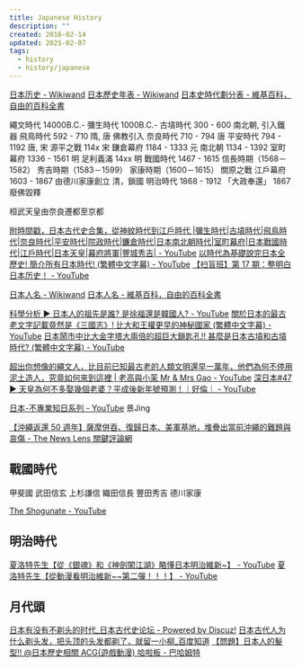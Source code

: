 ```yaml
---
title: Japanese History
description: ""
created: 2016-02-14
updated: 2025-02-07
tags:
  - history
  - history/japanese
---
```


[日本历史 - Wikiwand](http://www.wikiwand.com/zh/日本历史)
[日本歷史年表 - Wikiwand](https://www.wikiwand.com/zh/日本历史年表)
[日本史時代劃分表 - 維基百科，自由的百科全書](http://zh.wikipedia.org/wiki/%E6%97%A5%E6%9C%AC%E5%8F%B2%E6%99%82%E4%BB%A3%E5%8A%83%E5%88%86%E8%A1%A8)

繩文時代 14000B.C.-
彌生時代 1000B.C.-
古墳時代 300 - 600 南北朝, 引入鐵器
飛鳥時代 592 - 710 隋, 唐
佛教引入
奈良時代 710 - 794 唐
平安時代 794 - 1192 唐, 宋
源平之戰 114x 宋
鎌倉幕府 1184 - 1333 元
南北朝 1134 - 1392
室町幕府 1336 - 1561 明
足利義滿 14xx 明
戰國時代 1467 - 1615
信長時期（1568－1582）
秀吉時期（1583－1599）
家康時期（1600－1615）
關原之戰
江戶幕府 1603 - 1867 由德川家康創立 清，鎖國
明治時代 1868 - 1912 「大政奉還」
1867 廢佛毀釋

桓武天皇由奈良遷都至京都

[附時間戳，日本古代史合集，從神紋時代到江戶時代 |彌生時代|古墳時代|飛鳥時代|奈良時代|平安時代|院政時代|鐮倉時代|日本南北朝時代|室町幕府|日本戰國時代|江戶時代|日本天皇|幕府將軍|豐城秀吉| - YouTube](https://www.youtube.com/watch?v=wEXX8GxfmQE)
[以時代為基礎說完日本全歷史! 簡介所有日本時代! (繁體中文字幕) - YouTube](https://www.youtube.com/watch?v=pCADnLc7bSY)
[【扫盲班】第 17 期：整明白日本历史！ - YouTube](https://www.youtube.com/watch?v=hGnEdkLLHUY)

[日本人名 - Wikiwand](http://www.wikiwand.com/zh/日本人名)
[日本人名 - 維基百科，自由的百科全書](http://zh.wikipedia.org/wiki/%E6%97%A5%E6%9C%AC%E4%BA%BA%E5%90%8D)

[科學分析 ▶ 日本人的祖先是誰? 是徐福還是韓國人? - YouTube](https://www.youtube.com/watch?v=1ctBTHk-rNI)
[關於日本的最古老文字記載竟然是《三國志》! 比大和王權更早的神秘國家 (繁體中文字幕) - YouTube](https://www.youtube.com/watch?v=2zd3-CdQwu8)
[日本鬧市中比大金字塔大兩倍的超巨大鎖匙孔!! 甚麼是日本古墳和古墳時代? (繁體中文字幕) - YouTube](https://www.youtube.com/watch?v=_L7EGF0g75A)

[超出你想像的繩文人，比目前已知最古老的人類文明還早一萬年，他們為何不停用泥土造人，究竟如何來到這裡 | 老高與小茉 Mr & Mrs Gao - YouTube](https://www.youtube.com/watch?v=jFQPvAHwVK0)
[深日本#47 ▶ 天皇為何不多娶幾個老婆？平成後新年號預測！｜好倫｜ - YouTube](https://www.youtube.com/watch?v=c_hw6hfW-y8)

[日本-不專業知日系列 - YouTube](https://www.youtube.com/playlist?list=PLZRr6kZkdfMgmi4hLd5s3txQU2KMH-To2) 景Jing

[【沖繩返還 50 週年】薩摩併吞、復歸日本、美軍基地，堆疊出當前沖繩的難題與哀傷 - The News Lens 關鍵評論網](https://www.thenewslens.com/interactive/166008)

## 戰國時代

甲斐國 武田信玄
上杉謙信
織田信長
豐田秀吉
德川家康

[The Shogunate - YouTube](https://www.youtube.com/@TheShogunate/featured)

## 明治時代

[夏洛特先生【從《銀魂》和《神劍闖江湖》略懂日本明治維新~】 - YouTube](https://www.youtube.com/watch?v=ci5MiWKcP6g)
[夏洛特先生【從動漫看明治維新~~第二彈！！！】 - YouTube](https://www.youtube.com/watch?v=7c52Gihxx7U)

## 月代頭

[日本有没有不剃头的时代\_日本古代史论坛 - Powered by Discuz!](http://www.ribenshi.com/forum/thread-23096-1-1.html)
[日本古代人为什么剃头发，把头顶的头发都剃了，就留一小柳\_百度知道](http://zhidao.baidu.com/question/2115032105168949667.html)
[【問題】日本人的髮型!! @日本歷史相關 ACG(遊戲動漫) 哈啦板 - 巴哈姆特](http://forum.gamer.com.tw/C.php?bsn=60238&snA=240)
